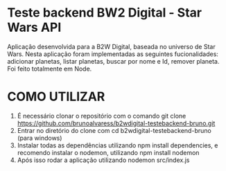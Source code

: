 # Teste backend BW2 Digital - Star Wars API

Aplicação desenvolvida para a B2W Digital, baseada no universo de Star Wars.
Nesta aplicação foram implementadas as seguintes fucionalidades: adicionar planetas, listar planetas, buscar por nome e Id, remover planeta.
Foi feito totalmente em Node.

# COMO UTILIZAR

1. É necessário clonar o repositório com o comando git clone https://github.com/brunoalvaress/b2wdigital-testebackend-bruno.git
2. Entrar no diretório do clone com cd b2wdigital-testebackend-bruno (para windows)
3. Instalar todas as dependências utilizando npm install dependencies, e recomendo instalar o nodemon, utilizando npm install nodemon
4. Após isso rodar a aplicação utilizando nodemon src/index.js
